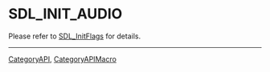 # SDL_INIT_AUDIO

Please refer to [SDL_InitFlags](SDL_InitFlags) for details.

----
[CategoryAPI](CategoryAPI), [CategoryAPIMacro](CategoryAPIMacro)

